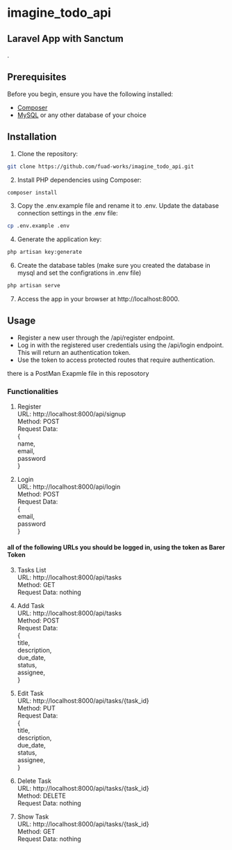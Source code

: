# imagine_todo_api
## Laravel App with Sanctum
.

## Prerequisites

Before you begin, ensure you have the following installed:

- [Composer](https://getcomposer.org/)
- [MySQL](https://www.mysql.com/) or any other database of your choice

## Installation

1. Clone the repository:

```bash
git clone https://github.com/fuad-works/imagine_todo_api.git
```
   
2. Install PHP dependencies using Composer:

```bash
composer install
```

3. Copy the .env.example file and rename it to .env. Update the database connection settings in the .env file:

```bash
cp .env.example .env
```

4. Generate the application key:
```bash
php artisan key:generate
```

6. Create the database tables (make sure you created the database in mysql and set the configrations in .env file)
```bash
php artisan serve
```
7. Access the app in your browser at http://localhost:8000.

## Usage 
- Register a new user through the /api/register endpoint.
- Log in with the registered user credentials using the /api/login endpoint. This will return an authentication token.
- Use the token to access protected routes that require authentication.

there is a PostMan Exapmle file in this reposotory 


### Functionalities 
1. Register <br>
   URL: http://localhost:8000/api/signup <br>
   Method: POST <br>
   Request Data: <br>
   { <br>
   name,<br>
   email,<br>
   password<br>
   } <br>
   
3. Login <br>
URL: http://localhost:8000/api/login <br>
   Method: POST <br>
   Request Data: <br>
   { <br>
   email,<br>
   password<br>
   } <br>

#### all of the following URLs you should be logged in, using the token as Barer Token
3. Tasks List <br>
URL: http://localhost:8000/api/tasks <br>
   Method: GET <br>
   Request Data: nothing <br>

4. Add Task <br>
URL: http://localhost:8000/api/tasks <br>
   Method: POST <br>
   Request Data: <br>
    { <br>
   title,<br>
   description,<br>
   due_date,<br>
   status,<br>
   assignee,<br>
   } <br>

   
5. Edit Task <br>
URL: http://localhost:8000/api/tasks/{task_id} <br>
   Method: PUT <br>
   Request Data: <br>
   { <br>
   title,<br>
   description,<br>
   due_date,<br>
   status,<br>
   assignee,<br>
   } <br>


6. Delete Task <br>
URL: http://localhost:8000/api/tasks/{task_id} <br>
   Method: DELETE <br>
   Request Data: nothing <br>


7. Show Task  <br>
URL: http://localhost:8000/api/tasks/{task_id} <br>
   Method: GET <br>
   Request Data: nothing <br>

 
